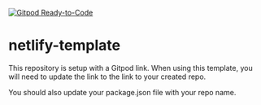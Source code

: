 [![Gitpod Ready-to-Code](https://img.shields.io/badge/Gitpod-Ready--to--Code-blue?logo=gitpod)](https://gitpod.io/#https://github.com/chancesm/netlify-test) 

# netlify-template

This repository is setup with a Gitpod link. When using this template, you will need to update the link to the link to your created repo.

You should also update your package.json file with your repo name.